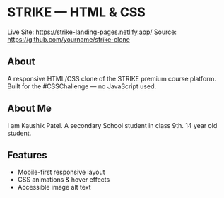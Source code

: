 
# STRIKE — HTML & CSS

Live Site: https://strike-landing-pages.netlify.app/
Source: https://github.com/yourname/strike-clone

## About
A responsive HTML/CSS clone of the STRIKE premium course platform. Built for the #CSSChallenge — no JavaScript used.

## About Me
I am Kaushik Patel. A secondary School student in class 9th. 14 year old student.

## Features
- Mobile-first responsive layout
- CSS animations & hover effects
- Accessible image alt text
